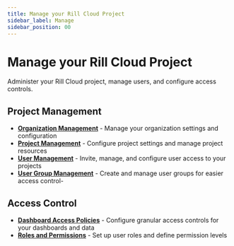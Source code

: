 ```yaml
---
title: Manage your Rill Cloud Project
sidebar_label: Manage
sidebar_position: 00
---
```


# Manage your Rill Cloud Project

Administer your Rill Cloud project, manage users, and configure access controls.

## Project Management

- **[Organization Management](/manage/organization-management)** - Manage your organization settings and configuration
- **[Project Management](/manage/project-management)** - Configure project settings and manage project resources
- **[User Management](/manage/user-management)** - Invite, manage, and configure user access to your projects
- **[User Group Management](/manage/usergroup-management)** - Create and manage user groups for easier access control-

## Access Control

- **[Dashboard Access Policies](/build/metrics-view/security)** - Configure granular access controls for your dashboards and data
- **[Roles and Permissions](/manage/roles-permissions)** - Set up user roles and define permission levels

